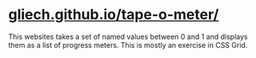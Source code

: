 # [gliech.github.io/tape-o-meter/](gliech.github.io/tape-o-meter/)

This websites takes a set of named values between 0 and 1 and displays them as a
list of progress meters. This is mostly an exercise in CSS Grid.
